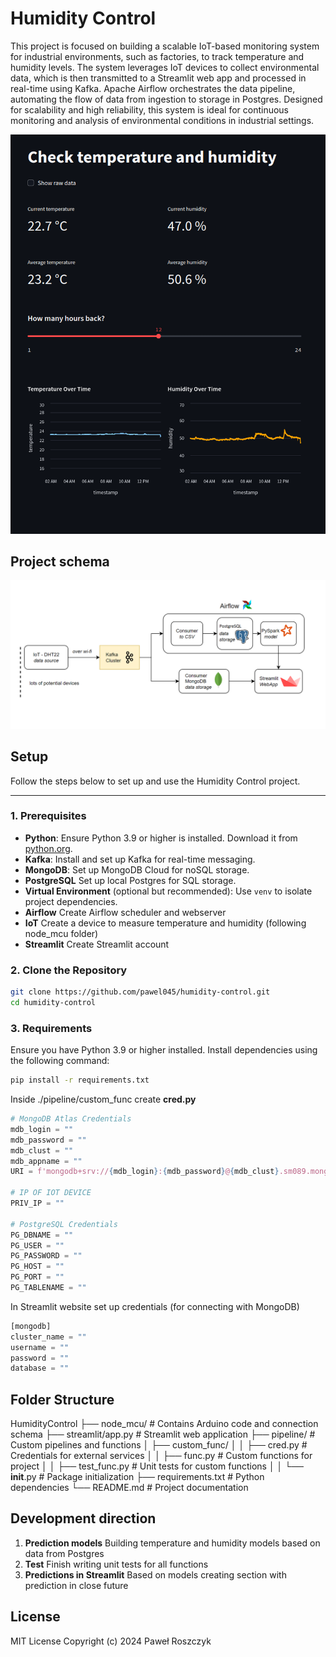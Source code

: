 # Humidity Control
This project is focused on building a scalable IoT-based monitoring system for industrial environments, 
such as factories, to track temperature and humidity levels. The system leverages IoT devices to collect 
environmental data, which is then transmitted to a Streamlit web app and processed in real-time using Kafka. 
Apache Airflow orchestrates the data pipeline, automating the flow of data from ingestion to storage in Postgres. 
Designed for scalability and high reliability, this system is ideal for continuous monitoring and analysis of 
environmental conditions in industrial settings.

![Streamlit App](streamlit_app.png)


## Project schema

![HumidityControl schema](schema.png)


## Setup

Follow the steps below to set up and use the Humidity Control project.

---

### 1. Prerequisites
- **Python**: Ensure Python 3.9 or higher is installed. Download it from [python.org](https://www.python.org/).
- **Kafka**: Install and set up Kafka for real-time messaging.
- **MongoDB**: Set up MongoDB Cloud for noSQL storage.
- **PostgreSQL** Set up local Postgres for SQL storage.
- **Virtual Environment** (optional but recommended): Use `venv` to isolate project dependencies.
- **Airflow** Create Airflow scheduler and webserver
- **IoT** Create a device to measure temperature and humidity (following node_mcu folder)
- **Streamlit** Create Streamlit account

### 2. Clone the Repository
```bash
git clone https://github.com/pawel045/humidity-control.git
cd humidity-control
```


### 3. Requirements
Ensure you have Python 3.9 or higher installed. Install dependencies using the following command:

```bash
pip install -r requirements.txt
```

Inside ./pipeline/custom_func create **cred.py**

```python
# MongoDB Atlas Credentials
mdb_login = ""
mdb_password = ""
mdb_clust = ""
mdb_appname = ""
URI = f'mongodb+srv://{mdb_login}:{mdb_password}@{mdb_clust}.sm089.mongodb.net/?retryWrites=true&w=majority&appName={mdb_appname}'

# IP OF IOT DEVICE
PRIV_IP = ""

# PostgreSQL Credentials
PG_DBNAME = ""
PG_USER = ""
PG_PASSWORD = ""
PG_HOST = ""
PG_PORT = ""
PG_TABLENAME = ""
```


In Streamlit website set up credentials (for connecting with MongoDB)
```python
[mongodb]
cluster_name = ""
username = ""
password = ""
database = ""
```


## Folder Structure
HumidityControl
├── node_mcu/                    # Contains Arduino code and connection schema
├── streamlit/app.py             # Streamlit web application
├── pipeline/                    # Custom pipelines and functions
│   ├── custom_func/
│   │   ├── cred.py              # Credentials for external services
│   │   ├── func.py              # Custom functions for project
│   │   ├── test_func.py         # Unit tests for custom functions
│   │   └── __init__.py          # Package initialization
├── requirements.txt             # Python dependencies
└── README.md                    # Project documentation


## Development direction

1. **Prediction models** Building temperature and humidity models based on data from Postgres
2. **Test** Finish writing unit tests for all functions
3. **Predictions in Streamlit** Based on models creating section with prediction in close future

## License

MIT License
Copyright (c) 2024 Paweł Roszczyk